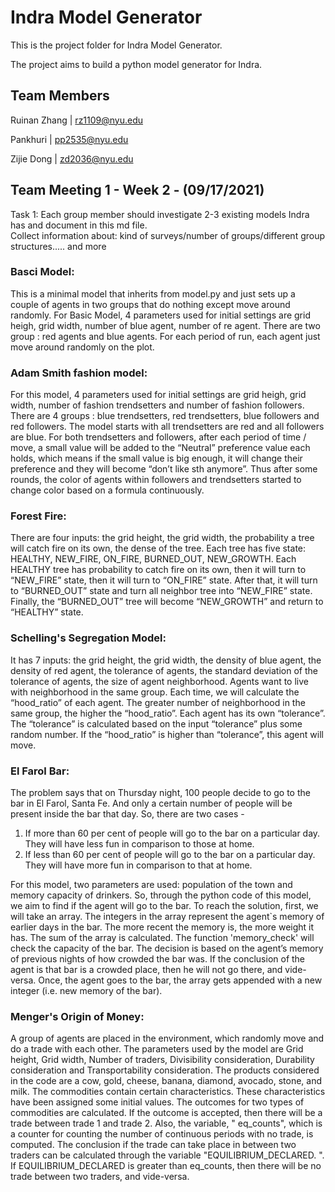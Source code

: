 Indra Model Generator
=====
This is the project folder for Indra Model Generator. 

The project aims to build a python model generator for Indra. 

Team Members
---------------------------
Ruinan Zhang | rz1109@nyu.edu 

Pankhuri | pp2535@nyu.edu

Zijie Dong | zd2036@nyu.edu

Team Meeting 1 - Week 2 - (09/17/2021)
---------------------------
Task 1:  Each group member should investigate 2-3 existing models Indra has and document in this md file.  
Collect information about: kind of surveys/number of groups/different group structures..... and more   

### Basci Model: 
This is a minimal model that inherits from model.py and just sets up a couple of agents in two groups that do nothing except move around randomly.
For Basic Model, 4 parameters  used for initial settings are grid heigh, grid width, number of blue agent, number of re agent. 
There are two group : red agents and blue agents. For each period of run, each agent just move around randomly on the plot. 

### Adam Smith fashion model:  

For this model, 4 parameters used for initial settings are grid heigh, grid width, number of fashion trendsetters and number of fashion followers. 
There are 4 groups : blue trendsetters, red trendsetters, blue followers and red followers. The model starts with all trendsetters are red and all followers are blue. For both trendsetters and followers, after each period of time / move, a small value will be added to the “Neutral” preference value each holds, which means if the small value is big enough, it will change their preference and they will become “don’t like sth anymore”. Thus after some rounds, the color of agents within followers and trendsetters started to change color based on a formula continuously. 

### Forest Fire:
There are four inputs: the grid height, the grid width, the probability a tree will catch fire on its own, the dense of the tree. Each tree has five state: HEALTHY, NEW_FIRE, ON_FIRE, BURNED_OUT, NEW_GROWTH.
Each HEALTHY tree has probability to catch fire on its own, then it will turn to “NEW_FIRE” state, then it will turn to “ON_FIRE” state. After that, it will turn to “BURNED_OUT” state and turn all neighbor tree into “NEW_FIRE” state. Finally, the “BURNED_OUT” tree will become “NEW_GROWTH” and return to “HEALTHY” state. 

### Schelling's Segregation Model:
It has 7 inputs: the grid height, the grid width, the density of blue agent, the density of red agent, the tolerance of agents, the standard deviation of the tolerance of agents, the size of agent neighborhood. 
Agents want to live with neighborhood in the same group. Each time, we will calculate the “hood_ratio” of each agent. The greater number of neighborhood in the same group, the higher the “hood_ratio”. 
Each agent has its own “tolerance”. The “tolerance” is calculated based on the input “tolerance” plus some random number. 
If the “hood_ratio” is higher than “tolerance”, this agent will move. 

### El Farol Bar:
The problem says that on Thursday night, 100 people decide to go to the bar in El Farol, Santa Fe. And only a certain number of people will be present inside the bar that day. So, there are two cases -
1) If more than 60 per cent of people will go to the bar on a particular day. They will have less fun in comparison to those at home.
2) If less than 60 per cent of people will go to the bar on a particular day. They will have more fun in comparison to that at home.

For this model, two parameters are used: population of the town and memory capacity of drinkers.
So, through the python code of this model, we aim to find if the agent will go to the bar. To reach the solution, first, we will take an array. The integers in the array represent the agent`s memory of earlier days in the bar. The more recent the memory is, the more weight it has. The sum of the array is calculated.
 The function 'memory_check' will check the capacity of the bar. 
The decision is based on the agent’s memory of previous nights of how crowded the bar was. If the conclusion of the agent is that bar is a crowded place, then he will not go there, and vide-versa. Once, the agent goes to the bar, the array gets appended with a new integer (i.e. new memory of the bar).

### Menger's Origin of Money:
A group of agents are placed in the environment, which randomly move and do a trade with each other. The parameters used by the model are Grid height, Grid width, Number of traders, Divisibility consideration, Durability consideration and Transportability consideration. The products considered in the code are a cow, gold, cheese, banana, diamond, avocado, stone, and milk. The commodities contain certain characteristics. These characteristics have been assigned some initial values. The outcomes for two types of commodities are calculated. If the outcome is accepted, then there will be a trade between trade 1 and trade 2.  Also, the variable, " eq_counts", which is a counter for counting the number of continuous periods with no trade, is computed. The conclusion if the trade can take place in between two traders can be calculated through the variable "EQUILIBRIUM_DECLARED. ". If EQUILIBRIUM_DECLARED is greater than  eq_counts, then there will be no trade between two traders, and vide-versa.
